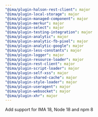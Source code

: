 ```yaml
---
"@ima/plugin-halson-rest-client": major
"@ima/plugin-local-storage": major
"@ima/plugin-managed-component": major
"@ima/plugin-merkur": major
"@ima/plugin-select": major
"@ima/plugin-testing-integration": major
"@ima/plugin-analytic": major
"@ima/plugin-analytic-fb-pixel": major
"@ima/plugin-analytic-google": major
"@ima/plugin-less-constants": major
"@ima/plugin-logger": major
"@ima/plugin-resource-loader": major
"@ima/plugin-rest-client": major
"@ima/plugin-script-loader": major
"@ima/plugin-self-xss": major
"@ima/plugin-shared-cache": major
"@ima/plugin-style-loader": major
"@ima/plugin-useragent": major
"@ima/plugin-websocket": major
"@ima/plugin-xhr": major
---
```


Add support for IMA 18, Node 18 and npm 8
